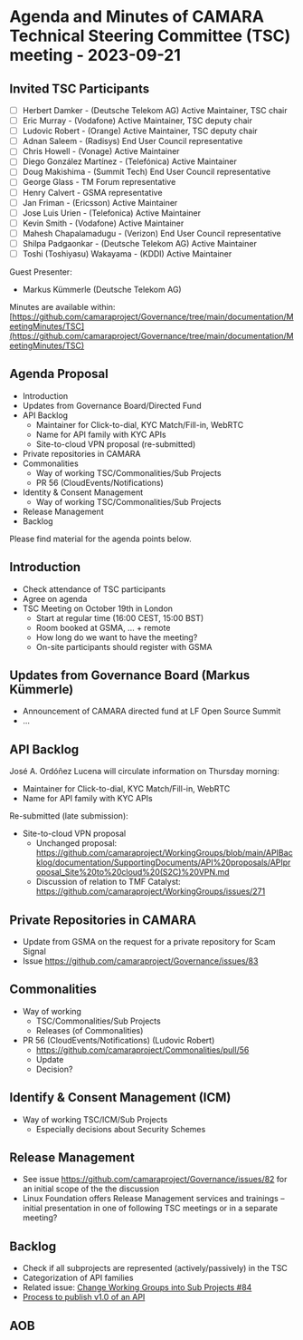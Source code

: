 #  Agenda and Minutes of CAMARA Technical Steering Committee (TSC) meeting - 2023-09-21

## Invited TSC Participants

* [ ] Herbert Damker - (Deutsche Telekom AG) Active Maintainer, TSC chair
* [ ] Eric Murray - (Vodafone) Active Maintainer, TSC deputy chair
* [ ] Ludovic Robert - (Orange) Active Maintainer, TSC deputy chair
* [ ] Adnan Saleem - (Radisys) End User Council representative
* [ ] Chris Howell - (Vonage) Active Maintainer
* [ ] Diego González Martínez - (Telefónica) Active Maintainer
* [ ] Doug Makishima - (Summit Tech) End User Council representative
* [ ] George Glass - TM Forum representative
* [ ] Henry Calvert - GSMA representative
* [ ] Jan Friman - (Ericsson) Active Maintainer
* [ ] Jose Luis Urien - (Telefonica) Active Maintainer
* [ ] Kevin Smith - (Vodafone) Active Maintainer
* [ ] Mahesh Chapalamadugu - (Verizon) End User Council representative
* [ ] Shilpa Padgaonkar - (Deutsche Telekom AG) Active Maintainer
* [ ] Toshi (Toshiyasu) Wakayama - (KDDI) Active Maintainer

Guest Presenter:

* Markus Kümmerle (Deutsche Telekom AG)

Minutes are available within: [https://github.com/camaraproject/Governance/tree/main/documentation/MeetingMinutes/TSC](https://github.com/camaraproject/Governance/tree/main/documentation/MeetingMinutes/TSC)

## Agenda Proposal

* Introduction
* Updates from Governance Board/Directed Fund
* API Backlog
  * Maintainer for Click-to-dial, KYC Match/Fill-in, WebRTC
  * Name for API family with KYC APIs
  * Site-to-cloud VPN proposal (re-submitted)
* Private repositories in CAMARA
* Commonalities
  * Way of working TSC/Commonalities/Sub Projects
  * PR 56 (CloudEvents/Notifications)
* Identity & Consent Management
  * Way of working TSC/Commonalities/Sub Projects
* Release Management
* Backlog

Please find material for the agenda points below.

## Introduction

* Check attendance of TSC participants
* Agree on agenda
* TSC Meeting on October 19th in London
  * Start at regular time (16:00 CEST, 15:00 BST)
  * Room booked at GSMA, ... + remote
  * How long do we want to have the meeting?
  * On-site participants should register with GSMA

## Updates from Governance Board (Markus Kümmerle)

* Announcement of CAMARA directed fund at LF Open Source Summit
* ...

## API Backlog

José A. Ordóñez Lucena will circulate information on Thursday morning:
* Maintainer for Click-to-dial, KYC Match/Fill-in, WebRTC
* Name for API family with KYC APIs

Re-submitted (late submission):
* Site-to-cloud VPN proposal
  * Unchanged proposal: https://github.com/camaraproject/WorkingGroups/blob/main/APIBacklog/documentation/SupportingDocuments/API%20proposals/APIproposal_Site%20to%20cloud%20(S2C)%20VPN.md
  * Discussion of relation to TMF Catalyst: https://github.com/camaraproject/WorkingGroups/issues/271 
  
## Private Repositories in CAMARA

* Update from GSMA on the request for a private repository for Scam Signal
* Issue https://github.com/camaraproject/Governance/issues/83

## Commonalities

* Way of working
  * TSC/Commonalities/Sub Projects
  * Releases (of Commonalities)
* PR 56 (CloudEvents/Notifications) (Ludovic Robert)
  * https://github.com/camaraproject/Commonalities/pull/56
  * Update
  * Decision?

## Identify & Consent Management (ICM)
* Way of working TSC/ICM/Sub Projects
  * Especially decisions about Security Schemes

## Release Management

* See issue https://github.com/camaraproject/Governance/issues/82 for an initial scope of the the discussion
* Linux Foundation offers Release Management services and trainings – initial presentation in one of following TSC meetings or in a separate meeting?

## Backlog
* Check if all subprojects are represented (actively/passively) in the TSC
* Categorization of API families
* Related issue: [Change Working Groups into Sub Projects #84](https://github.com/camaraproject/Governance/issues/84) 
* [Process to publish v1.0 of an API](https://github.com/camaraproject/Governance/issues/85)

## AOB
